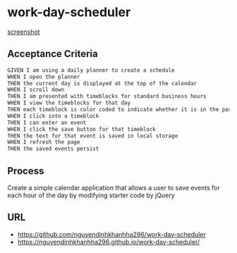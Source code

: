 # work-day-scheduler

[screenshot](/assets/2022-07-14-10-32-nguyendinhkhanhha296.github.io.png)

## Acceptance Criteria

```md
GIVEN I am using a daily planner to create a schedule
WHEN I open the planner
THEN the current day is displayed at the top of the calendar
WHEN I scroll down
THEN I am presented with timeblocks for standard business hours
WHEN I view the timeblocks for that day
THEN each timeblock is color coded to indicate whether it is in the past, present, or future
WHEN I click into a timeblock
THEN I can enter an event
WHEN I click the save button for that timeblock
THEN the text for that event is saved in local storage
WHEN I refresh the page
THEN the saved events persist
```

## Process
Create a simple calendar application that allows a user to save events for each hour of the day by modifying starter code by jQuery

## URL
* https://github.com/nguyendinhkhanhha296/work-day-scheduler
* https://nguyendinhkhanhha296.github.io/work-day-scheduler/
